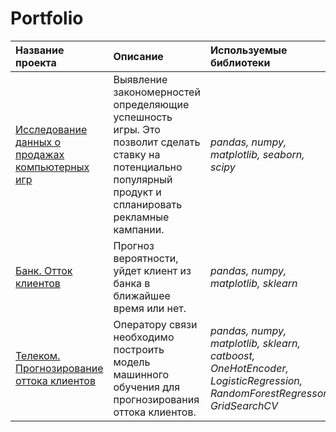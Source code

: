 # Portfolio


| Название проекта | Описание | Используемые библиотеки | 
| :---------------------- | :---------------------- | :---------------------- |
| [Исследование данных о продажах компьютерных игр](https://github.com/AChernukhina/Projects/blob/main/Project_1/%D0%A1omputer%20game%20data%20research.ipynb) | Выявление закономерностей определяющие успешность игры. Это позволит сделать ставку на потенциально популярный продукт и спланировать рекламные кампании.| *pandas, numpy, matplotlib, seaborn, scipy* |
| [Банк. Отток клиентов](https://github.com/AChernukhina/Projects/blob/main/Project_2/customer_churn.ipynb) | Прогноз вероятности, уйдет клиент из банка в ближайшее время или нет.| *pandas, numpy, matplotlib, sklearn* |
| [Телеком. Прогнозирование оттока клиентов](https://github.com/AChernukhina/Projects/blob/main/Project_3/%20customer_churn_prediction.ipynb) | Оператору связи необходимо построить модель машинного обучения для прогнозирования оттока клиентов.| *pandas, numpy, matplotlib, sklearn, catboost, OneHotEncoder, LogisticRegression, RandomForestRegressor, GridSearchCV* |

